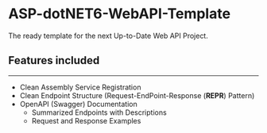 # ASP-dotNET6-WebAPI-Template

The ready template for the next Up-to-Date Web API Project.

## Features included
---
+ Clean Assembly Service Registration
+ Clean Endpoint Structure (Request-EndPoint-Response (**REPR**) Pattern)
+ OpenAPI (Swagger) Documentation
  + Summarized Endpoints with Descriptions
  + Request and Response Examples
